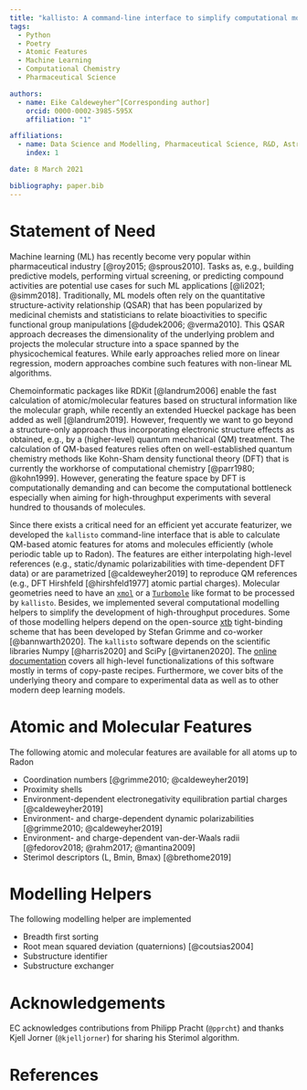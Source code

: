 ```yaml
---
title: "kallisto: A command-line interface to simplify computational modelling and the generation of atomic features"
tags:
  - Python
  - Poetry
  - Atomic Features
  - Machine Learning
  - Computational Chemistry
  - Pharmaceutical Science

authors:
  - name: Eike Caldeweyher^[Corresponding author]
    orcid: 0000-0002-3985-595X
    affiliation: "1"

affiliations:
  - name: Data Science and Modelling, Pharmaceutical Science, R&D, AstraZeneca, Gothenburg, Sweden
    index: 1

date: 8 March 2021

bibliography: paper.bib
---
```


# Statement of Need

Machine learning (ML) has recently become very popular within pharmaceutical industry [@roy2015; @sprous2010].
Tasks as, e.g., building predictive models, performing virtual screening, or predicting compound activities are potential use cases for such ML applications [@li2021; @simm2018].
Traditionally, ML models often rely on the quantitative structure-activity relationship (QSAR) that has been popularized by medicinal chemists and statisticians to relate bioactivities to specific functional group manipulations [@dudek2006; @verma2010].
This QSAR approach decreases the dimensionality of the underlying problem and projects the molecular structure into a space spanned by the physicochemical features.
While early approaches relied more on linear regression, modern approaches combine such features with non-linear ML algorithms.

Chemoinformatic packages like RDKit [@landrum2006] enable the fast calculation of atomic/molecular features based on structural information like the molecular graph, while recently an extended Hueckel package has been added as well [@landrum2019].
However, frequently we want to go beyond a structure-only approach thus incorporating electronic structure effects as obtained, e.g., by a (higher-level) quantum mechanical (QM) treatment.
The calculation of QM-based features relies often on well-established quantum chemistry methods like Kohn-Sham density functional theory (DFT) that is currently the workhorse of computational chemistry [@parr1980; @kohn1999].
However, generating the feature space by DFT is computationally demanding and can become the computational bottleneck especially when aiming for high-throughput experiments with several hundred to thousands of molecules.

Since there exists a critical need for an efficient yet accurate featurizer, we developed the `kallisto` command-line interface that is able to calculate QM-based atomic features for atoms and molecules efficiently (whole periodic table up to Radon).
The features are either interpolating high-level references (e.g., static/dynamic polarizabilities with time-dependent DFT data) or are parametrized [@caldeweyher2019] to reproduce QM references (e.g., DFT Hirshfeld [@hirshfeld1977] atomic partial charges).
Molecular geometries need to have an [`xmol`](https://en.wikipedia.org/wiki/XYZ_file_format) or a [`Turbomole`](https://www.turbomole.org/wp-content/uploads/2019/11/Turbomole_Manual_7-4-1.pdf) like format to be processed by `kallisto`.
Besides, we implemented several computational modelling helpers to simplify the development of high-throughput procedures.
Some of those modelling helpers depend on the open-source [xtb](https://github.com/grimme-lab/xtb) tight-binding scheme that has been developed by Stefan Grimme and co-worker [@bannwarth2020].
The `kallisto` software depends on the scientific libraries Numpy [@harris2020] and SciPy [@virtanen2020].
The [online documentation](https://ehjc.gitbook.io/kallisto/) covers all high-level functionalizations of this software mostly in terms of copy-paste recipes.
Furthermore, we cover bits of the underlying theory and compare to experimental data as well as to other modern deep learning models.

# Atomic and Molecular Features

The following atomic and molecular features are available for all atoms up to Radon

- Coordination numbers [@grimme2010; @caldeweyher2019]
- Proximity shells
- Environment-dependent electronegativity equilibration partial charges [@caldeweyher2019]
- Environment- and charge-dependent dynamic polarizabilities [@grimme2010; @caldeweyher2019]
- Environment- and charge-dependent van-der-Waals radii [@fedorov2018; @rahm2017; @mantina2009]
- Sterimol descriptors (L, Bmin, Bmax) [@brethome2019]

# Modelling Helpers

The following modelling helper are implemented

- Breadth first sorting
- Root mean squared deviation (quaternions) [@coutsias2004]
- Substructure identifier
- Substructure exchanger

# Acknowledgements

EC acknowledges contributions from Philipp Pracht (`@pprcht`) and thanks Kjell Jorner (`@kjelljorner`) for sharing his Sterimol algorithm.

# References
